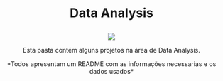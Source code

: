 # <p align="center">Data Analysis</p>

<p align="center">
  <img src="https://docmanagement.com.br/wp-content/uploads/2014/03/analytics-2-300x224.png">
    </p>
    
<p align="center">Esta pasta contém alguns projetos na área de Data Analysis.</p>

<p align="center"> *Todos apresentam um README com as informações necessarias e os dados usados*</p>

